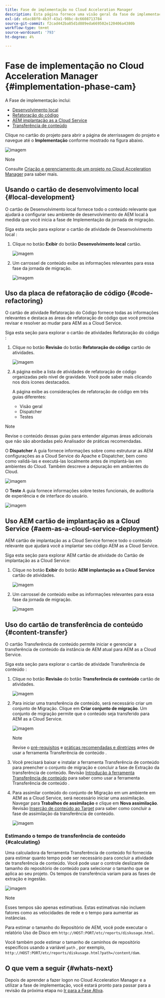 ```yaml
---
title: Fase de implementação no Cloud Acceleration Manager
description: Esta página fornece uma visão geral da fase de implementação no Cloud Acceleration Manager.
exl-id: e6ac88f0-4b3f-43a1-98bc-8c6608713784
source-git-commit: f2cad442ba85d1d889eda669502e120406a4380b
workflow-type: tm+mt
source-wordcount: '793'
ht-degree: 4%

---
```


# Fase de implementação no Cloud Acceleration Manager {#implementation-phase-cam}

A Fase de implementação inclui:

* [Desenvolvimento local](#local-development)
* [Refatoração do código](#code-refactoring)
* [AEM implantação as a Cloud Service](#aem-as-a-cloud-service-deployment)
* [Transferência de conteúdo](#content-transfer)


Clique no cartão do projeto para abrir a página de aterrissagem do projeto e navegue até o **Implementação** conforme mostrado na figura abaixo.

![imagem](/help/journey-migration/cloud-acceleration-manager/assets/implementation-1.png)

>[!NOTE]
>Consulte [Criação e gerenciamento de um projeto no Cloud Acceleration Manager](https://experienceleague.adobe.com/docs/experience-manager-cloud-service/moving/cloud-acceleration-manager/using-cam/getting-started-cam.html?lang=en#create-project) para saber mais.


## Usando o cartão de desenvolvimento local {#local-development}

O cartão de Desenvolvimento local fornece todo o conteúdo relevante que ajudará a configurar seu ambiente de desenvolvimento de AEM local à medida que você inicia a fase de Implementação da jornada de migração.

Siga esta seção para explorar o cartão de atividade de Desenvolvimento local :

1. Clique no botão **Exibir** do botão **Desenvolvimento local** cartão.

   ![imagem](/help/journey-migration/cloud-acceleration-manager/assets/implementation-2.png)

1. Um carrossel de conteúdo exibe as informações relevantes para essa fase da jornada de migração.

   ![imagem](/help/journey-migration/cloud-acceleration-manager/assets/implementation-3.png)


## Uso da placa de refatoração de código {#code-refactoring}

O cartão de atividade Refatoração do Código fornece todas as informações relevantes e destaca as áreas de refatoração de código que você precisa revisar e resolver ao mudar para AEM as a Cloud Service.

Siga esta seção para explorar o cartão de atividades Refatoração do código :

1. Clique no botão **Revisão** do botão **Refatoração do código** cartão de atividades.

   ![imagem](/help/journey-migration/cloud-acceleration-manager/assets/implementation-4.png)

1. A página exibe a lista de atividades de refatoração de código organizadas pelo nível de gravidade. Você pode saber mais clicando nos dois ícones destacados.

   A página exibe as considerações de refatoração de código em três guias diferentes:

   * Visão geral
   * Dispatcher
   * Testes

>[!NOTE]
>Revise o conteúdo dessas guias para entender algumas áreas adicionais que não são abordadas pelo Analisador de práticas recomendadas.

O **Dispatcher** A guia fornece informações sobre como estruturar as AEM configurações as a Cloud Service do Apache e Dispatcher, bem como como validá-las e executá-las localmente antes de implantá-las em ambientes do Cloud. Também descreve a depuração em ambientes do Cloud.

![imagem](/help/journey-migration/cloud-acceleration-manager/assets/coderefactoring-2.png)

O **Teste** A guia fornece informações sobre testes funcionais, de auditoria de experiência e de interface do usuário.

![imagem](/help/journey-migration/cloud-acceleration-manager/assets/coderefactoring-3.png)


## Uso AEM cartão de implantação as a Cloud Service {#aem-as-a-cloud-service-deployment}

AEM cartão de implantação as a Cloud Service fornece todo o conteúdo relevante que ajudará você a implantar seu código AEM as a Cloud Service.

Siga esta seção para explorar AEM cartão de atividade do Cartão de implantação as a Cloud Service:

1. Clique no botão **Exibir** do botão **AEM implantação as a Cloud Service** cartão de atividades.

   ![imagem](/help/journey-migration/cloud-acceleration-manager/assets/implementation-6.png)

1. Um carrossel de conteúdo exibe as informações relevantes para essa fase da jornada de migração.

   ![imagem](/help/journey-migration/cloud-acceleration-manager/assets/aem-deployment-card.png)


## Uso do cartão de transferência de conteúdo {#content-transfer}

O cartão Transferência de conteúdo permite iniciar e gerenciar a transferência de conteúdo da instância de AEM atual para AEM as a Cloud Service.

Siga esta seção para explorar o cartão de atividade Transferência de conteúdo :

1. Clique no botão **Revisão** do botão **Transferência de conteúdo** cartão de atividades.

   ![imagem](/help/journey-migration/cloud-acceleration-manager/assets/contenttransfer-1.png)

1. Para iniciar uma transferência de conteúdo, será necessário criar um conjunto de Migração. Clique em **Criar conjunto de migração**. Um conjunto de migração permite que o conteúdo seja transferido para AEM as a Cloud Service.

   ![imagem](/help/journey-migration/cloud-acceleration-manager/assets/contenttransfer-2.png)

   >[!NOTE]
   >Revise o [pré-requisitos](https://experienceleague.adobe.com/docs/experience-manager-cloud-service/moving/cloud-migration/content-transfer-tool/prerequisites-content-transfer-tool.html?lang=en) e [práticas recomendadas e diretrizes](https://experienceleague.adobe.com/docs/experience-manager-cloud-service/moving/cloud-migration/content-transfer-tool/overview-content-transfer-tool.html?lang=en) antes de usar a ferramenta Transferência de conteúdo .

1. Você precisará baixar e instalar a ferramenta Transferência de conteúdo para preencher o conjunto de migração e concluir a fase de Extração da transferência de conteúdo. Revisão [Introdução à ferramenta Transferência de conteúdo](https://experienceleague.adobe.com/docs/experience-manager-cloud-service/content/migration-journey/cloud-migration/content-transfer-tool/getting-started-content-transfer-tool.html?lang=br) para saber como usar a ferramenta Transferência de conteúdo .

1. Para assimilar conteúdo do conjunto de Migração em um ambiente em AEM as a Cloud Service, será necessário iniciar uma assimilação. Navegar para **Trabalhos de assimilação** e clique em **Nova assimilação**. Revisão [Inserção de conteúdo ao Target](https://experienceleague.adobe.com/docs/experience-manager-cloud-service/content/migration-journey/cloud-migration/content-transfer-tool/ingesting-content.html?lang=en) para saber como concluir a fase de assimilação da transferência de conteúdo.

   ![imagem](/help/journey-migration/cloud-acceleration-manager/assets/contenttransfer-3.png)

### Estimando o tempo de transferência de conteúdo {#calculating}

Uma calculadora da ferramenta Transferência de conteúdo foi fornecida para estimar quanto tempo pode ser necessário para concluir a atividade de transferência de conteúdo. Você pode usar o controle deslizante de tamanho do repositório de conteúdo para selecionar o tamanho que se aplica ao seu projeto. Os tempos de transferência variam para as fases de extração e ingestão.

![imagem](/help/journey-migration/cloud-acceleration-manager/assets/contenttransfer-4.png)

>[!NOTE]
>Esses tempos são apenas estimativas. Estas estimativas não incluem fatores como as velocidades de rede e o tempo para aumentar as instâncias.

Para estimar o tamanho do Repositório de AEM, você pode executar o relatório Uso de Disco em `http://HOST:PORT/etc/reports/diskusage.html`.

Você também pode estimar o tamanho de caminhos de repositório específicos usando a variável `path` , por exemplo, `http://HOST:PORT/etc/reports/diskusage.html?path=/content/dam`.

## O que vem a seguir {#whats-next}

Depois de aprender a fazer logon no Cloud Acceleration Manager e a utilizar a fase de implementação, você estará pronto para passar para a revisão da próxima etapa no [Ir para a Fase Ativa](https://experienceleague.adobe.com/docs/experience-manager-cloud-service/moving/cloud-acceleration-manager/using-cam/cam-golive-phase.html?lang=en).
